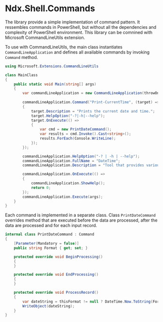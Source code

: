 ﻿# Ndx.Shell.Commands
The library provide a simple implementation of command pattern. It ressembles commands in PowerShell, but 
without all the dependencies and complexity of PowerShell environment.
This library can be comnined with Microsoft CommandLineUtils extension.

To use with CommandLineUtils, the main class instantiates `CommandLineApplication`
and defines all available commands by invoking `Command` method.

```csharp
using Microsoft.Extensions.CommandLineUtils

class MainClass
{
    public static void Main(string[] args)
    {
        var commandLineApplication = new CommandLineApplication(throwOnUnexpectedArg: false);
        
        commandLineApplication.Command("Print-CurrentTime", (target) =>
        {
            target.Description = "Prints the current date and time.";
            target.HelpOption("-?|-h|--help");
            target.OnExecute(() =>
            {
                var cmd = new PrintDateCommand();
                var results = cmd.Invoke().Cast<string>();
                results.ForEach(Console.WriteLine);         
            });
        });

        commandLineApplication.HelpOption("-? | -h | --help");
        commandLineApplication.FullName = "DateTime";
        commandLineApplication.Description = "Tool that provides various Date/Time information.";

        commandLineApplication.OnExecute(() =>
        {
            commandLineApplication.ShowHelp();
            return 0;
        });
        commandLineApplication.Execute(args);
    }
}
```

Each command is implemented in a separate class. Class `PrintDateCommand`
overrides method that are executed before the data are processed, after the data are processed and for each input record.

```csharp
internal class PrintDateCommand : Command
{
    [Parameter(Mandatory = false)]
    public string Format { get; set; }

    protected override void BeginProcessing()
    {        
    }

    protected override void EndProcessing()
    {           
    }

    protected override void ProcessRecord()
    {
        var dateString = thisFormat != null ? DateTime.Now.ToString(Format) : DateTime.Now.ToString();
        WriteObject(dateString);
    }
}
```